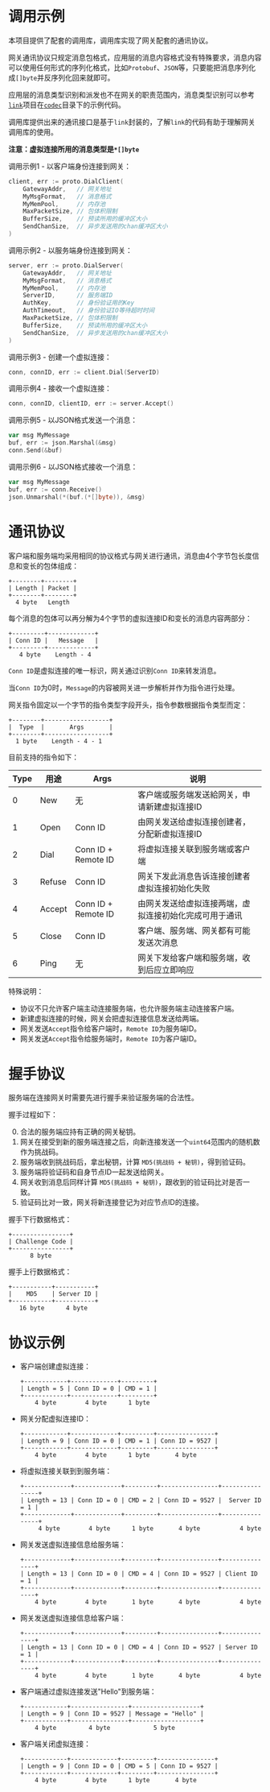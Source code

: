 调用示例
=======

本项目提供了配套的调用库，调用库实现了网关配套的通讯协议。

网关通讯协议只规定消息包格式，应用层的消息内容格式没有特殊要求，消息内容可以使用任何形式的序列化格式，比如`Protobuf`、`JSON`等，只要能把消息序列化成`[]byte`并反序列化回来就即可。

应用层的消息类型识别和派发也不在网关的职责范围内，消息类型识别可以参考[`link`](https://github.com/funny/link)项目在[`codec`](https://github.com/funny/link/tree/master/codec)目录下的示例代码。

调用库提供出来的通讯接口是基于`link`封装的，了解`link`的代码有助于理解网关调用库的使用。

**注意：虚拟连接所用的消息类型是`*[]byte`**

调用示例1 - 以客户端身份连接到网关：

```go
client, err := proto.DialClient(
	GatewayAddr,   // 网关地址
	MyMsgFormat,   // 消息格式
	MyMemPool,     // 内存池
	MaxPacketSize, // 包体积限制
	BufferSize,    // 预读所用的缓冲区大小
	SendChanSize,  // 异步发送用的chan缓冲区大小
)
```

调用示例2 - 以服务端身份连接到网关：

```go
server, err := proto.DialServer(
	GatewayAddr,   // 网关地址
	MyMsgFormat,   // 消息格式
	MyMemPool,     // 内存池
	ServerID,      // 服务端ID
	AuthKey,       // 身份验证用的Key
	AuthTimeout,   // 身份验证IO等待超时时间
	MaxPacketSize, // 包体积限制
	BufferSize,    // 预读所用的缓冲区大小
	SendChanSize,  // 异步发送用的chan缓冲区大小
)
```

调用示例3 - 创建一个虚拟连接：

```go
conn, connID, err := client.Dial(ServerID)
```

调用示例4 - 接收一个虚拟连接：

```go
conn, connID, clientID, err := server.Accept()
```

调用示例5 - 以JSON格式发送一个消息：

```go
var msg MyMessage
buf, err := json.Marshal(&msg)
conn.Send(&buf)
```

调用示例6 - 以JSON格式接收一个消息：

```go
var msg MyMessage
buf, err := conn.Receive()
json.Unmarshal(*(buf.(*[]byte)), &msg)
```

通讯协议
=======

客户端和服务端均采用相同的协议格式与网关进行通讯，消息由4个字节包长度信息和变长的包体组成：

```
+--------+--------+
| Length | Packet |
+--------+--------+
  4 byte   Length
```

每个消息的包体可以再分解为4个字节的虚拟连接ID和变长的消息内容两部分：

```
+---------+-------------+
| Conn ID |   Message   |
+---------+-------------+
   4 byte    Length - 4
```

`Conn ID`是虚拟连接的唯一标识，网关通过识别`Conn ID`来转发消息。

当`Conn ID`为0时，`Message`的内容被网关进一步解析并作为指令进行处理。

网关指令固定以一个字节的指令类型字段开头，指令参数根据指令类型而定：

```
+--------+------------------+
|  Type  |       Args       |
+--------+------------------+
  1 byte    Length - 4 - 1
```

目前支持的指令如下：

| **Type** | **用途** | **Args** | **说明** |
| ---- | ---- | ---- | ---- |
| 0 | New | 无 | 客户端或服务端发送給网关，申请新建虚拟连接ID |
| 1 | Open | Conn ID | 由网关发送给虚拟连接创建者，分配新虚拟连接ID |
| 2 | Dial | Conn ID + Remote ID | 将虚拟连接关联到服务端或客户端 |
| 3 | Refuse | Conn ID | 网关下发此消息告诉连接创建者虚拟连接初始化失败 |
| 4 | Accept | Conn ID + Remote ID | 由网关发送给虚拟连接两端，虚拟连接初始化完成可用于通讯 |
| 5 | Close | Conn ID | 客户端、服务端、网关都有可能发送次消息 |
| 6 | Ping | 无 | 网关下发给客户端和服务端，收到后应立即响应 |

特殊说明：

+ 协议不只允许客户端主动连接服务端，也允许服务端主动连接客户端。
+ 新建虚拟连接的时候，网关会把虚拟连接信息发送给两端。
+ 网关发送`Accept`指令给客户端时，`Remote ID`为服务端ID。
+ 网关发送`Accept`指令给服务端时，`Remote ID`为客户端ID。

握手协议
=======

服务端在连接网关时需要先进行握手来验证服务端的合法性。

握手过程如下：

0. 合法的服务端应持有正确的网关秘钥。
1. 网关在接受到新的服务端连接之后，向新连接发送一个`uint64`范围内的随机数作为挑战码。
2. 服务端收到挑战码后，拿出秘钥，计算 `MD5(挑战码 + 秘钥)`，得到验证码。
3. 服务端将验证码和自身节点ID一起发送给网关。
4. 网关收到消息后同样计算 `MD5(挑战码 + 秘钥)`，跟收到的验证码比对是否一致。
5. 验证码比对一致，网关将新连接登记为对应节点ID的连接。

握手下行数据格式：

```
+----------------+
| Challenge Code |
+----------------+
      8 byte
```

握手上行数据格式：

```
+-----------+-----------+
|    MD5    | Server ID |
+-----------+-----------+
   16 byte      4 byte
```

协议示例
=======

+ 客户端创建虚拟连接：

	```
	+------------+-------------+---------+
	| Length = 5 | Conn ID = 0 | CMD = 1 |
	+------------+-------------+---------+
        4 byte        4 byte      1 byte
	```

+ 网关分配虚拟连接ID：

	```
	+------------+-------------+---------+----------------+
	| Length = 9 | Conn ID = 0 | CMD = 1 | Conn ID = 9527 |
	+------------+-------------+---------+----------------+
        4 byte        4 byte      1 byte       4 byte
	```

+ 将虚拟连接关联到到服务端：

	```
	+-------------+-------------+---------+----------------+----------------+
	| Length = 13 | Conn ID = 0 | CMD = 2 | Conn ID = 9527 |  Server ID = 1 |
	+-------------+-------------+---------+----------------+----------------+
         4 byte        4 byte      1 byte       4 byte           4 byte
	```

+ 网关发送虚拟连接信息给服务端：

	```
	+-------------+-------------+---------+----------------+---------------+
	| Length = 13 | Conn ID = 0 | CMD = 4 | Conn ID = 9527 | Client ID = 1 |
	+-------------+-------------+---------+----------------+---------------+
	    4 byte        4 byte       1 byte       4 byte           4 byte
	```

+ 网关发送虚拟连接信息给客户端：

	```
	+-------------+-------------+---------+----------------+---------------+
	| Length = 13 | Conn ID = 0 | CMD = 4 | Conn ID = 9527 | Server ID = 1 |
	+-------------+-------------+---------+----------------+---------------+
	    4 byte        4 byte       1 byte       4 byte           4 byte
	```

+ 客户端通过虚拟连接发送"Hello"到服务端：

	```
	+------------+----------------+-------------------+
	| Length = 9 | Conn ID = 9527 | Message = "Hello" |
	+------------+----------------+-------------------+
        4 byte         4 byte            5 byte
	```

+ 客户端关闭虚拟连接：

	```
	+------------+-------------+---------+----------------+
	| Length = 9 | Conn ID = 0 | CMD = 5 | Conn ID = 9527 |
	+------------+-------------+---------+----------------+
        4 byte        4 byte      1 byte       4 byte
	```
